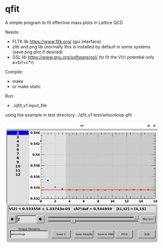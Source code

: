 # qfit
A simple program to fit effective mass plots in Lattice QCD

Needs:
- FLTK lib https://www.fltk.org/  (gui interface)
- zlib and png lib (normally this is installed by default in some systems (save png plot if desired)
- GSL lib https://www.gnu.org/software/gsl/  (to fit the V(r) potential only a+b/r+c*r)

Compile:
- make
- or make static

Run:
- ./qfit_v1 input_file

using the example in test directory: ./qfit_v1 test/wilsonloop.qfit

![qfit screenshot](https://github.com/nmrcardoso/qfit/blob/master/qfit.png)
